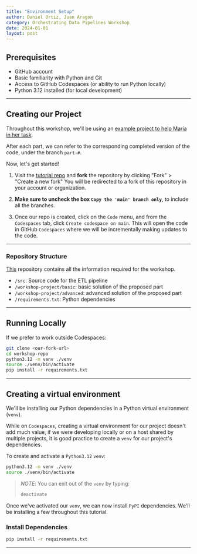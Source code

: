 ```yaml
---
title: "Environment Setup"
author: Daniel Ortiz, Juan Aragon
category: Orchestrating Data Pipelines Workshop
date: 2024-01-01
layout: post
---
```


## Prerequisites

- GitHub account
- Basic familiarity with Python and Git
- Access to GitHub Codespaces (or ability to run Python locally)
- Python 3.12 installed (for local development)

---

## Creating our Project

Throughout this workshop, we'll be using an [example project to help María in her task](https://github.com/jaragont/orchestration-workshop-tutorial).

After each part, we can refer to the corresponding completed version of the code, under the branch `part-#`.

Now, let's get started!

1. Visit the [tutorial repo](https://github.com/jaragont/orchestration-workshop-tutorial) and **fork** the repository by clicking "Fork" > "Create a new fork"
You will be redirected to a fork of this repository in your account or organization.

1. **Make sure to uncheck the box `Copy the 'main' branch only`**, to include all the branches.

2. Once our repo is created, click on the `Code` menu, and from the `Codespaces` tab, click `Create codespace on main`.
This will open the code in GitHub `Codespaces` where we will be incrementally making updates to the code.

---

### Repository Structure

[This](https://github.com/jaragont/orchestration-workshop-tutorial) repository contains all the information required for the workshop.

- `/src`: Source code for the ETL pipeline
- `/workshop-project/basic`: basic solution of the proposed part
- `/workshop-project/advanced`: advanced solution of the proposed part
- `/requirements.txt`: Python dependencies

---

## Running Locally

If we prefer to work outside Codespaces:

```sh
git clone <our-fork-url>
cd workshop-repo
python3.12 -m venv ./venv
source ./venv/bin/activate
pip install -r requirements.txt
```

---

## Creating a virtual environment

We'll be installing our Python dependencies in a Python virtual environment (`venv`).

While on `Codespaces`, creating a virtual environment for our project doesn't add much value, if we were developing locally or on a host shared by multiple projects, it is good practice to create a `venv` for our project's dependencies.

To create and activate a `Python3.12` `venv`:

```sh
python3.12 -m venv ./venv
source ./venv/bin/activate
```

> _NOTE_: You can exit out of the `venv` by typing:
>
> ```sh
> deactivate
> ```

Once we've activated our `venv`, we can now install `PyPI` dependencies.
We'll be installing a few throughout this tutorial.

### Install Dependencies

```sh
pip install -r requirements.txt
```

---
